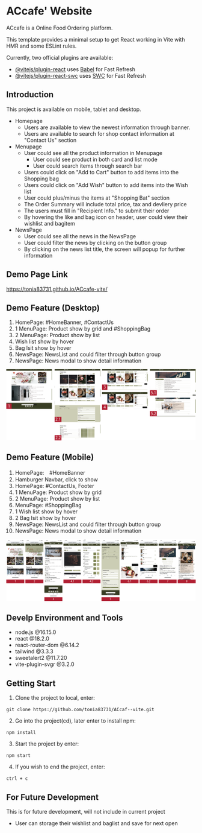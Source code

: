 # ACcafe' Website

ACcafe is a Online Food Ordering platform.

This template provides a minimal setup to get React working in Vite with HMR and some ESLint rules.

Currently, two official plugins are available:

- [@vitejs/plugin-react](https://github.com/vitejs/vite-plugin-react/blob/main/packages/plugin-react/README.md) uses [Babel](https://babeljs.io/) for Fast Refresh
- [@vitejs/plugin-react-swc](https://github.com/vitejs/vite-plugin-react-swc) uses [SWC](https://swc.rs/) for Fast Refresh


## Introduction

This project is available on mobile, tablet and desktop.

* Homepage
  * Users are available to view the newest information through banner.
  * Users are available to search for shop contact information at "Contact Us" section
* Menupage
  * User could see all the product information in Menupage
    * User could see product in both card and list mode
    * User could search items through search bar
  * Users could click on "Add to Cart" button to add items into the Shopping bag
  * Users could click on "Add Wish" button to add items into the Wish list
  * User could plus/minus the items at "Shopping Bat" section
  * The Order Summary will include total price, tax and devliery price
  * The users must fill in "Recipient Info." to submit their order
  * By hovering the like and bag icon on header, user could view their wishlist and bagitem
* NewsPage
  * User could see all the news in the NewsPage
  * User could filter the news by clicking on the button group
  * By clicking on the news list title, the screen will popup for further information

## Demo Page Link
https://tonia83731.github.io/ACcafe-vite/


## Demo Feature (Desktop)
1. HomePage: #HomeBanner, #ContactUs
2. 1 MenuPage: Product show by grid and #ShoppingBag
2. 2 MenuPage: Product show by list
3. Wish list show by hover
4. Bag lsit show by hover
5. NewsPage: NewsList and could filter through button group
6. NewsPage: News modal to show detail information

![Alt text](src/assets/img/rm_Desktop.png)

## Demo Feature (Mobile)
1. HomePage:　#HomeBanner
2. Hamburger Navbar, click to show
3. HomePage: #ContactUs, Footer
4. 1 MenuPage: Product show by grid
4. 2 MenuPage: Product show by list
5. MenuPage: #ShoppingBag
6. 1 Wish list show by hover
6. 2 Bag lsit show by hover
7. NewsPage: NewsList and could filter through button group
8. NewsPage: News modal to show detail information

![Alt text](src/assets/img/rm_Tablet.png)

## Develp Environment and Tools

* node.js @16.15.0
* react @18.2.0
* react-router-dom @6.14.2
* tailwind @3.3.3
* sweetalert2 @11.7.20
* vite-plugin-svgr @3.2.0

## Getting Start

1. Clone the project to local, enter:

```
git clone https://github.com/tonia83731/ACcaf--vite.git
```

2. Go into the project(cd), later enter to install npm:

```
npm install
```

3. Start the project by enter:

```
npm start
```

4. If you wish to end the project, enter:

```
ctrl + c
```

## For Future Development

This is for future development, will not include in current project

* User can storage their wishlist and baglist and save for next open



<!-- deploy github page: https://www.youtube.com/watch?v=XhoWXhyuW_I -->
<!-- deploy github page with react router dom: https://www.youtube.com/watch?v=uEEj2c3_ydg -->